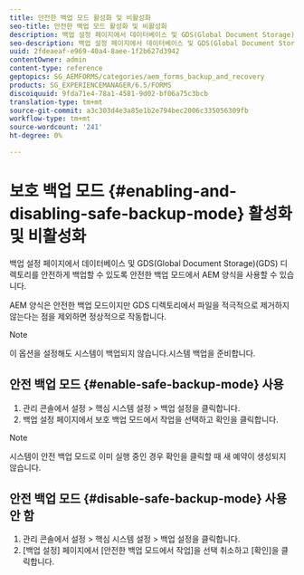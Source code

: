 ```yaml
---
title: 안전한 백업 모드 활성화 및 비활성화
seo-title: 안전한 백업 모드 활성화 및 비활성화
description: 백업 설정 페이지에서 데이터베이스 및 GDS(Global Document Storage)(GDS) 디렉토리를 안전하게 백업할 수 있도록 안전한 백업 모드에서 AEM 양식을 사용할 수 있습니다. 안전한 백업 모드를 활성화 및 비활성화하는 방법을 알아봅니다.
seo-description: 백업 설정 페이지에서 데이터베이스 및 GDS(Global Document Storage)(GDS) 디렉토리를 안전하게 백업할 수 있도록 안전한 백업 모드에서 AEM 양식을 사용할 수 있습니다. 안전한 백업 모드를 활성화 및 비활성화하는 방법을 알아봅니다.
uuid: 2fdeaeaf-e969-40a4-8aee-1f2b627d3942
contentOwner: admin
content-type: reference
geptopics: SG_AEMFORMS/categories/aem_forms_backup_and_recovery
products: SG_EXPERIENCEMANAGER/6.5/FORMS
discoiquuid: 9fda71e4-78a1-4581-9d02-bf06a75c3bcb
translation-type: tm+mt
source-git-commit: a3c303d4e3a85e1b2e794bec2006c335056309fb
workflow-type: tm+mt
source-wordcount: '241'
ht-degree: 0%

---
```



# 보호 백업 모드 {#enabling-and-disabling-safe-backup-mode} 활성화 및 비활성화

백업 설정 페이지에서 데이터베이스 및 GDS(Global Document Storage)(GDS) 디렉토리를 안전하게 백업할 수 있도록 안전한 백업 모드에서 AEM 양식을 사용할 수 있습니다.

AEM 양식은 안전한 백업 모드이지만 GDS 디렉토리에서 파일을 적극적으로 제거하지 않는다는 점을 제외하면 정상적으로 작동합니다.

>[!NOTE]
>
>이 옵션을 설정해도 시스템이 백업되지 않습니다.시스템 백업을 준비합니다.

## 안전 백업 모드 {#enable-safe-backup-mode} 사용

1. 관리 콘솔에서 설정 > 핵심 시스템 설정 > 백업 설정을 클릭합니다.
1. 백업 설정 페이지에서 보호 백업 모드에서 작업을 선택하고 확인을 클릭합니다.

>[!NOTE]
>
>시스템이 안전 백업 모드로 이미 실행 중인 경우 확인을 클릭할 때 새 예약이 생성되지 않습니다.

## 안전 백업 모드 {#disable-safe-backup-mode} 사용 안 함

1. 관리 콘솔에서 설정 > 핵심 시스템 설정 > 백업 설정을 클릭합니다.
1. [백업 설정] 페이지에서 [안전한 백업 모드에서 작업]을 선택 취소하고 [확인]을 클릭합니다.

